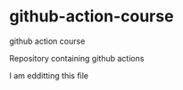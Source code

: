 # github-action-course
github action course

Repository containing github actions

I am edditting this file
